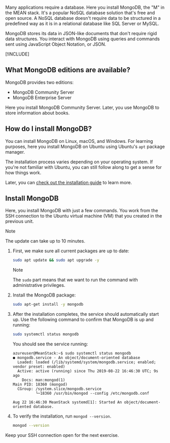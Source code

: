 Many applications require a database. Here you install MongoDB, the "M" in the MEAN stack. It's a popular NoSQL database solution that's free and open source. A NoSQL database doesn't require data to be structured in a predefined way as it is in a relational database like SQL Server or MySQL.

MongoDB stores its data in JSON-like documents that don't require rigid data structures. You interact with MongoDB using queries and commands sent using JavaScript Object Notation, or JSON.

[!INCLUDE[](../../../includes/azure-optional-exercise-subscription-note.md)]

## What MongoDB editions are available?

MongoDB provides two editions:

- MongoDB Community Server
- MongoDB Enterprise Server

Here you install MongoDB Community Server. Later, you use MongoDB to store information about books.

## How do I install MongoDB?

You can install MongoDB on Linux, macOS, and Windows. For learning purposes, here you install MongoDB on Ubuntu using Ubuntu's `apt` package manager.

The installation process varies depending on your operating system. If you're not familiar with Ubuntu, you can still follow along to get a sense for how things work.

Later, you can [check out the installation guide](https://docs.mongodb.com/manual/administration/install-community?azure-portal=true) to learn more.

## Install MongoDB

Here, you install MongoDB with just a few commands. You work from the SSH connection to the Ubuntu virtual machine (VM) that you created in the previous unit.

 > [!NOTE]
 > The update can take up to 10 minutes.

1. First, we make sure all current packages are up to date:

    ```bash
    sudo apt update && sudo apt upgrade -y
    ```

    > [!NOTE]
    > The `sudo` part means that we want to run the command with administrative privileges.

1. Install the MongoDB package:

    ```bash
    sudo apt-get install -y mongodb
    ```

1. After the installation completes, the service should automatically start up. Use the following command to confirm that MongoDB is up and running:

    ```bash
    sudo systemctl status mongodb
    ```

    You should see the service running:

    ```output
    azureuser@MeanStack:~$ sudo systemctl status mongodb
    ● mongodb.service - An object/document-oriented database
      Loaded: loaded (/lib/systemd/system/mongodb.service; enabled; vendor preset: enabled)
      Active: active (running) since Thu 2019-08-22 16:46:30 UTC; 9s ago
        Docs: man:mongod(1)
    Main PID: 18360 (mongod)
      CGroup: /system.slice/mongodb.service
              └─18360 /usr/bin/mongod --config /etc/mongodb.conf

    Aug 22 16:46:30 MeanStack systemd[1]: Started An object/document-oriented database.
    ```

1. To verify the installation, run `mongod --version`.

    ```bash
    mongod --version
    ```

Keep your SSH connection open for the next exercise.
